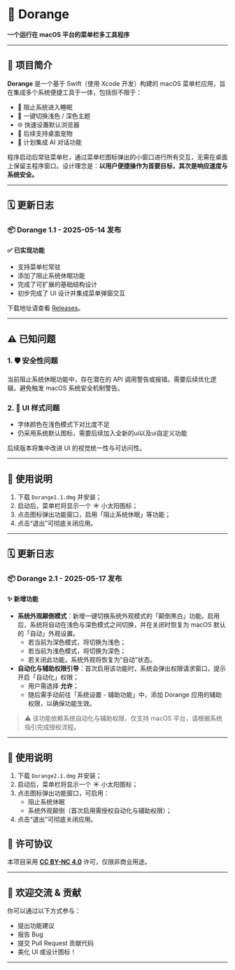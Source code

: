 # 🍊 Dorange

**一个运行在 macOS 平台的菜单栏多工具程序**

---

## 🧩 项目简介

**Dorange** 是一个基于 Swift（使用 Xcode 开发）构建的 macOS 菜单栏应用，旨在集成多个系统便捷工具于一体，包括但不限于：

- 🚫 阻止系统进入睡眠
- 🎨 一键切换浅色 / 深色主题
- 🌐 快速设置默认浏览器
- 🧸 后续支持桌面宠物
- 🤖 计划集成 AI 对话功能

程序启动后常驻菜单栏，通过菜单栏图标弹出的小窗口进行所有交互，无需在桌面上保留主程序窗口。设计理念是：**以用户便捷操作为首要目标，其次是响应速度与系统安全。**

---

## 🗓 更新日志

### 📦 Dorange 1.1 - 2025-05-14 发布

#### ✅ 已实现功能

- 支持菜单栏常驻
- 添加了阻止系统休眠功能
- 完成了可扩展的基础结构设计
- 初步完成了 UI 设计并集成菜单弹窗交互

下载地址请查看 [Releases](https://github.com/AfterglowAltair/Dorange/releases)。

---

## ⚠️ 已知问题

### 1. 🛡 安全性问题

当前阻止系统休眠功能中，存在潜在的 API 调用警告或报错。需要后续优化逻辑，避免触发 macOS 系统安全机制警告。

### 2. 🎨 UI 样式问题

- 字体颜色在浅色模式下对比度不足
- 仍采用系统默认图标，需要后续加入全新的ui以及ui自定义功能

后续版本将集中改进 UI 的视觉统一性与可访问性。

---

## 📌 使用说明

1. 下载 `Dorange1.1.dmg` 并安装；
2. 启动后，菜单栏将显示一个 ☀️ 小太阳图标；
3. 点击图标弹出功能窗口，启用「阻止系统休眠」等功能；
4. 点击“退出”可彻底关闭应用。

---

## 🗓 更新日志

### 📦 Dorange 2.1 - 2025-05-17 发布

#### ✨ 新增功能

- **系统外观颠倒模式**：新增一键切换系统外观模式的「颠倒黑白」功能。启用后，系统将自动在浅色与深色模式之间切换，并在关闭时恢复为 macOS 默认的「自动」外观设置。
  - 若当前为深色模式，将切换为浅色；
  - 若当前为浅色模式，将切换为深色；
  - 若关闭此功能，系统外观将恢复为“自动”状态。
- **自动化与辅助权限引导**：首次启用该功能时，系统会弹出权限请求窗口，提示开启「自动化」权限；
  - 用户需选择 **允许**；
  - 随后需手动前往「系统设置 - 辅助功能」中，添加 Dorange 应用的辅助权限，以确保功能生效。

> ⚠️ 该功能依赖系统自动化与辅助权限，仅支持 macOS 平台，请根据系统指引完成授权流程。

---

## 📌 使用说明

1. 下载 `Dorange2.1.dmg` 并安装；
2. 启动后，菜单栏将显示一个 ☀️ 小太阳图标；
3. 点击图标弹出功能窗口，可启用：
   - 阻止系统休眠
   - 系统外观颠倒（首次启用需授权自动化与辅助权限）；
4. 点击“退出”可彻底关闭应用。

## 📃 许可协议

本项目采用 **[CC BY-NC 4.0](https://creativecommons.org/licenses/by-nc/4.0/deed.zh)** 许可，仅限非商业用途。

---

## 🤝 欢迎交流 & 贡献

你可以通过以下方式参与：

- 提出功能建议
- 报告 Bug
- 提交 Pull Request 贡献代码
- 美化 UI 或设计图标！

---

